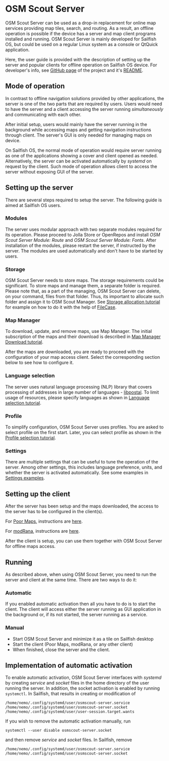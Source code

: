 
# OSM Scout Server

OSM Scout Server can be used as a drop-in replacement for online map
services providing map tiles, search, and routing. As a result, an
offline operation is possible if the device has a server and map
client programs installed and running. OSM Scout Server is mainly
developed for Sailfish OS, but could be used on a regular Linux
system as a console or QtQuick application.

Here, the user guide is provided with the description of setting up
the server and popular clients for offline operation on Sailfish OS
device. For developer's info, see
[GitHub page](https://github.com/rinigus/osmscout-server) of the
project and it's
[README](https://github.com/rinigus/osmscout-server/blob/master/README.md).


## Mode of operation

In contrast to offline navigation solutions provided by other
applications, the server is one of the two parts that are required by
users. Users would need to have the server and a client accessing the
server running _simultaneously_ and communicating with each
other.

After initial setup, users would mainly have the server running in the
background while accessing maps and getting navigation instructions
through client. The server's GUI is only needed for managing maps on
device.

On Sailfish OS, the normal mode of operation would require server
running as one of the applications showing a cover and client opened
as needed. Alternatively, the server can be activated automatically by
_systemd_ on request by the client. Such mode of operation allows
client to access the server without exposing GUI of the server.


## Setting up the server

There are several steps required to setup the server. The following
guide is aimed at Sailfish OS users.

### Modules

The server uses modular approach with two separate modules required
for its operation. Please proceed to Jolla Store or OpenRepos and
install _OSM Scout Server Module: Route_ and _OSM Scout Server Module:
Fonts_. After installation of the modules, please restart the server,
if instructed by the server. The modules are used automatically and
don't have to be started by users.

### Storage

OSM Scout Server needs to store maps. The storage requirements could
be significant. To store maps and manage them, a separate folder is
required. Please note that, as a part of the managing, OSM Scout
Server can delete, on your command, files from that folder. Thus, its
important to allocate such folder and assign it to OSM Scout
Manager. See [Storage allocation tutorial](storage.html) for example
on how to do it with the help of
[FileCase](https://openrepos.net/content/cepiperez/filecase-0).

### Map Manager

To download, update, and remove maps, use Map Manager. The initial
subscription of the maps and their download is described in
[Map Manager Download tutorial](manager.html).

After the maps are downloaded, you are ready to proceed with the
configuration of your map access client. Select the corresponding
section below to see how to configure it.

### Language selection

The server uses natural language processing (NLP) library that covers
processing of addresses in large number of languages -
[libpostal](https://github.com/openvenues/libpostal). To limit usage
of resources, please specify languages as shown in
[Language selection tutorial](languages.html).

### Profile

To simplify configuration, OSM Scout Server uses profiles. You are
asked to select profile on the first start. Later, you can select
profile as shown in the [Profile selection tutorial](profiles.html).

### Settings

There are multiple settings that can be useful to tune the operation
of the server. Among other settings, this includes language
preference, units, and whether the server is activated
automatically. See some examples in
[Settings examples](settings_misc.html).


## Setting up the client

After the server has been setup and the maps downloaded, the access to
the server has to be configured in the client(s).

For [Poor Maps](https://openrepos.net/content/otsaloma/poor-maps),
instructions are [here](poor_maps.html).

For [modRana](https://openrepos.net/content/martink/modrana-0),
instructions are [here](modrana.html).

After the client is setup, you can use them together with OSM Scout
Server for offline maps access.


## Running

As described above, when using OSM Scout Server, you need to run the
server and client at the same time. There are two ways to do it:

### Automatic

If you enabled automatic activation then all you have to do is to start the client. The client will access either the server running as GUI application in the background or, if its not started, the server running as a service.

### Manual

* Start OSM Scout Server and minimize it as a tile on Sailfish desktop
* Start the client (Poor Maps, modRana, or any other client)
* When finished, close the server and the client.


## Implementation of automatic activation

To enable automatic activation, OSM Scout Server interfaces with _systemd_ by creating _service_ and _socket_ files in the home directory of the user running the server. In addition, the socket activation is enabled by running `systemctl`. In Sailfish, that results in creating or modification
of

```
/home/nemo/.config/systemd/user/osmscout-server.service
/home/nemo/.config/systemd/user/osmscout-server.socket
/home/nemo/.config/systemd/user/user-session.target.wants
```

If you wish to remove the automatic activation manually, run

```
systemctl --user disable osmscout-server.socket
```

and then remove _service_ and _socket_ files. In Sailfish, remove
```
/home/nemo/.config/systemd/user/osmscout-server.service
/home/nemo/.config/systemd/user/osmscout-server.socket
```
